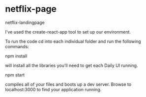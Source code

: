 # netflix-page
netflix-landingpage


I've used the create-react-app tool to set up our environment. 


To run the code cd into each individual folder and run the following commands:

npm install 

will install all the libraries you'll need to get each Daily UI running.

npm start

compiles all of your files and boots up a dev server. Browse to localhost:3000 to find your application running.

